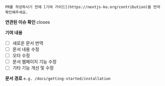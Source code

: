 `PR를 작성하시기 전에 [기여 가이드[(https://nextjs-ko.org/contribution)을 먼저 확인해주세요.`

**연관된 이슈 확인**
closes

**기여 내용**

- [ ] 새로운 문서 번역
- [ ] 문서 내용 수정
- [ ] 오타 수정
- [ ] 문서 웹페이지 기능 수정
- [ ] 기타 기능 개선 및 수정

**문서 경로**
`e.g. /docs/getting-started/installation`
